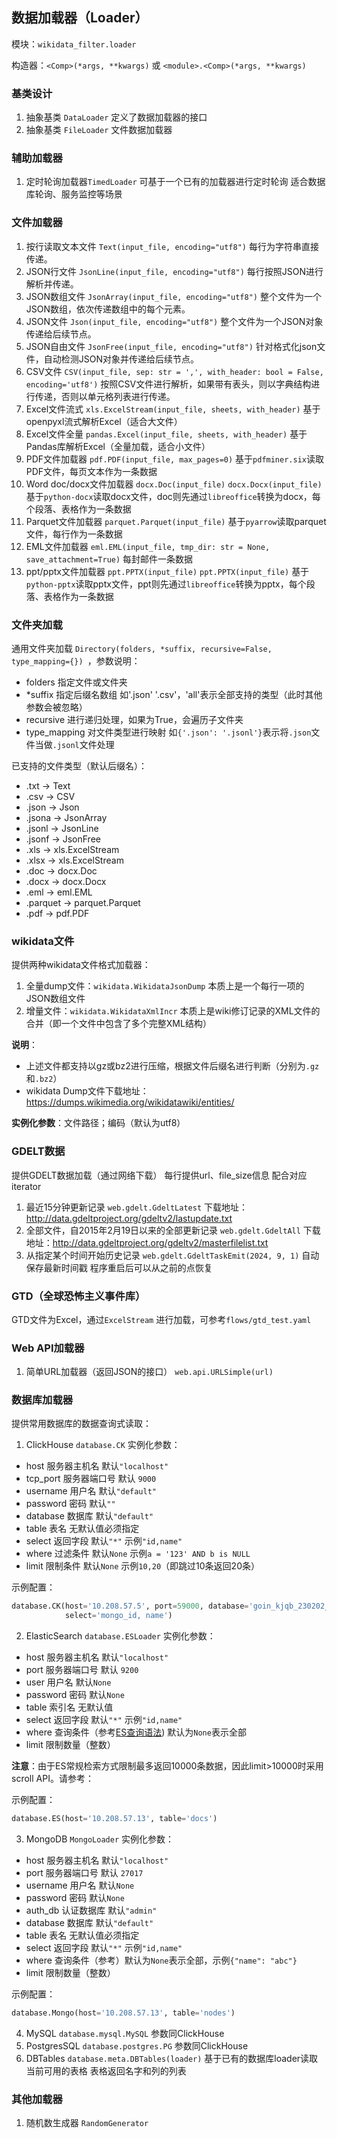 ## 数据加载器（Loader）

模块：`wikidata_filter.loader`

构造器：`<Comp>(*args, **kwargs)` 或 `<module>.<Comp>(*args, **kwargs)`

### 基类设计
1. 抽象基类 `DataLoader` 定义了数据加载器的接口
2. 抽象基类 `FileLoader` 文件数据加载器

### 辅助加载器
1. 定时轮询加载器`TimedLoader` 可基于一个已有的加载器进行定时轮询 适合数据库轮询、服务监控等场景

### 文件加载器
1. 按行读取文本文件 `Text(input_file, encoding="utf8")` 每行为字符串直接传递。
2. JSON行文件 `JsonLine(input_file, encoding="utf8")` 每行按照JSON进行解析并传递。
3. JSON数组文件 `JsonArray(input_file, encoding="utf8")` 整个文件为一个JSON数组，依次传递数组中的每个元素。
4. JSON文件 `Json(input_file, encoding="utf8")` 整个文件为一个JSON对象传递给后续节点。
5. JSON自由文件 `JsonFree(input_file, encoding="utf8")` 针对格式化json文件，自动检测JSON对象并传递给后续节点。
6. CSV文件 `CSV(input_file, sep: str = ',', with_header: bool = False, encoding='utf8')` 按照CSV文件进行解析，如果带有表头，则以字典结构进行传递，否则以单元格列表进行传递。
7. Excel文件流式 `xls.ExcelStream(input_file, sheets, with_header)` 基于openpyxl流式解析Excel（适合大文件）
8. Excel文件全量 `pandas.Excel(input_file, sheets, with_header)` 基于Pandas库解析Excel（全量加载，适合小文件）
9. PDF文件加载器 `pdf.PDF(input_file, max_pages=0)` 基于`pdfminer.six`读取PDF文件，每页文本作为一条数据
10. Word doc/docx文件加载器 `docx.Doc(input_file)` `docx.Docx(input_file)` 基于`python-docx`读取docx文件，doc则先通过`libreoffice`转换为docx，每个段落、表格作为一条数据
11. Parquet文件加载器 `parquet.Parquet(input_file)` 基于`pyarrow`读取parquet文件，每行作为一条数据
12. EML文件加载器 `eml.EML(input_file, tmp_dir: str = None, save_attachment=True)` 每封邮件一条数据
13. ppt/pptx文件加载器 `ppt.PPTX(input_file)` `ppt.PPTX(input_file)` 基于`python-pptx`读取pptx文件，ppt则先通过`libreoffice`转换为pptx，每个段落、表格作为一条数据

### 文件夹加载
通用文件夹加载 `Directory(folders, *suffix, recursive=False, type_mapping={}) `，参数说明：
- folders 指定文件或文件夹 
- *suffix 指定后缀名数组 如'.json' '.csv'，'all'表示全部支持的类型（此时其他参数会被忽略）
- recursive 进行递归处理，如果为True，会遍历子文件夹
- type_mapping 对文件类型进行映射 如`{'.json': '.jsonl'}`表示将`.json`文件当做`.jsonl`文件处理

已支持的文件类型（默认后缀名）：
- .txt -> Text
- .csv -> CSV
- .json -> Json
- .jsona -> JsonArray
- .jsonl -> JsonLine
- .jsonf -> JsonFree
- .xls -> xls.ExcelStream
- .xlsx -> xls.ExcelStream
- .doc -> docx.Doc
- .docx -> docx.Docx
- .eml -> eml.EML
- .parquet -> parquet.Parquet
- .pdf -> pdf.PDF

### wikidata文件
提供两种wikidata文件格式加载器：
1. 全量dump文件：`wikidata.WikidataJsonDump` 本质上是一个每行一项的JSON数组文件 
2. 增量文件：`wikidata.WikidataXmlIncr` 本质上是wiki修订记录的XML文件的合并（即一个文件中包含了多个完整XML结构）

**说明**：
- 上述文件都支持以gz或bz2进行压缩，根据文件后缀名进行判断（分别为`.gz`和`.bz2`）
- wikidata Dump文件下载地址：https://dumps.wikimedia.org/wikidatawiki/entities/

**实例化参数**：文件路径；编码（默认为utf8）

### GDELT数据
提供GDELT数据加载（通过网络下载） 每行提供url、file_size信息 配合对应iterator
1. 最近15分钟更新记录 `web.gdelt.GdeltLatest` 下载地址：http://data.gdeltproject.org/gdeltv2/lastupdate.txt
2. 全部文件，自2015年2月19日以来的全部更新记录 `web.gdelt.GdeltAll` 下载地址：http://data.gdeltproject.org/gdeltv2/masterfilelist.txt
3. 从指定某个时间开始历史记录 `web.gdelt.GdeltTaskEmit(2024, 9, 1)` 自动保存最新时间戳 程序重启后可以从之前的点恢复


### GTD（全球恐怖主义事件库）
GTD文件为Excel，通过`ExcelStream` 进行加载，可参考`flows/gtd_test.yaml`


### Web API加载器
1. 简单URL加载器（返回JSON的接口） `web.api.URLSimple(url)`


### 数据库加载器
提供常用数据库的数据查询式读取：
1. ClickHouse `database.CK` 实例化参数：
- host 服务器主机名 默认`"localhost"`
- tcp_port 服务器端口号 默认 `9000`
- username 用户名 默认`"default"`
- password 密码 默认`""`
- database 数据库 默认`"default"`
- table 表名 无默认值必须指定
- select 返回字段 默认`"*"` 示例`"id,name"`
- where 过滤条件 默认`None` 示例`a = '123' AND b is NULL` 
- limit 限制条件 默认`None` 示例`10,20`（即跳过10条返回20条）

示例配置：

```python
database.CK(host='10.208.57.5', port=59000, database='goin_kjqb_230202_v_3_0', table='entity_share_data_shard',
            select='mongo_id, name')
```

2. ElasticSearch `database.ESLoader` 实例化参数：
- host 服务器主机名 默认`"localhost"`
- port 服务器端口号 默认 `9200`
- user 用户名 默认`None`
- password 密码 默认`None`
- table 索引名 无默认值
- select 返回字段 默认`"*"` 示例`"id,name"`
- where 查询条件（参考[ES查询语法](http://)) 默认为`None`表示全部
- limit 限制数量（整数）

**注意**：由于ES常规检索方式限制最多返回10000条数据，因此limit>10000时采用scroll API。请参考：

示例配置：

```python
database.ES(host='10.208.57.13', table='docs')
```

3. MongoDB `MongoLoader` 实例化参数：
- host 服务器主机名 默认`"localhost"`
- port 服务器端口号 默认 `27017`
- username 用户名 默认`None`
- password 密码 默认`None`
- auth_db 认证数据库 默认`"admin"`
- database 数据库 默认`"default"`
- table 表名 无默认值必须指定
- select 返回字段 默认`"*"` 示例`"id,name"`
- where 查询条件（参考）默认为`None`表示全部，示例`{"name": "abc"}` 
- limit 限制数量（整数）

示例配置：

```python
database.Mongo(host='10.208.57.13', table='nodes')
```

4. MySQL `database.mysql.MySQL` 参数同ClickHouse
5. PostgresSQL `database.postgres.PG` 参数同ClickHouse
6. DBTables `database.meta.DBTables(loader)` 基于已有的数据库loader读取当前可用的表格 表格返回名字和列的列表

### 其他加载器

1. 随机数生成器 `RandomGenerator`
